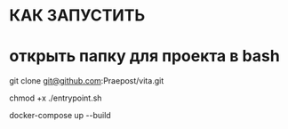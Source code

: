 # КАК ЗАПУСТИТЬ
# открыть папку для проекта в bash

git clone git@github.com:Praepost/vita.git

chmod +x ./entrypoint.sh

docker-compose up --build

